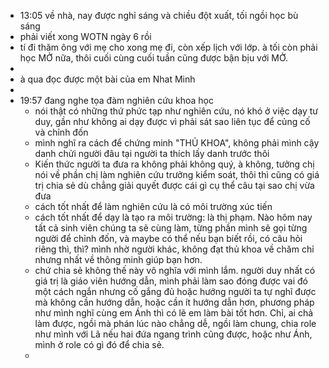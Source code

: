 - 13:05 về nhà, nay được nghỉ sáng và chiều đột xuất, tối ngồi học bù sáng
- phải viết xong WOTN ngày 6 rồi
- tí đi thăm ông với mẹ cho xong mẹ đi, còn xếp lịch với lớp. à tối còn phải học MỞ nữa, thôi cuối cùng cuối tuần cũng được bận bịu với MỞ.
-
- à qua đọc được một bài của em Nhat Minh
-
- 19:57 đang nghe tọa đàm nghiên cứu khoa học
	- nói thật có những thứ phức tạp như nghiên cứu, nó khó ở việc dạy tư duy, gần như không ai dạy được vì phải sát sao liên tục để củng cố và chỉnh đốn
	- mình nghĩ ra cách để chứng minh "THỦ KHOA", không phải mình cậy danh chửi người đâu tại người ta thích lấy danh trước thôi
	- Kiến thức người ta đưa ra không phải không quý, à không, tưởng chị nói về phần chị làm nghiên cứu trưởng kiểm soát, thôi thì cũng có giá trị chia sẻ dù chẳng giải quyết được cái gì cụ thể câu tại sao chị vừa đưa
	- cách tốt nhất để làm nghiên cứu là có môi trường xúc tiến
	- cách tốt nhất để dạy là tạo ra môi trường: là thị phạm. Nào hôm nay tất cả sinh viên chúng ta sẽ cùng làm, từng phần mình sẽ gọi từng người để chỉnh đốn, và maybe có thể nếu bạn biết rồi, có câu hỏi riêng thì, thì? mình nhờ người khác, không đạt thủ khoa về chăm chỉ nhưng nhất về thông minh giúp bạn hơn.
	- chứ chia sẻ không thế này vô nghĩa với mình lắm. người duy nhất có giá trị là giáo viên hướng dẫn, mình phải làm sao đóng được vai đó một cách ngắn nhưng cố gắng đủ hoặc hướng người ta tự nghĩ được mà không cần hướng dẫn, hoặc cần ít hướng dẫn hơn, phương pháp như mình nghĩ cùng em Ánh thì có lẽ em làm bài tốt hơn. Chỉ, ai chả làm được, ngồi mà phán lúc nào chẳng dễ, ngồi làm chung, chia role như mình với Lã nếu hai đứa ngang trình cũng được, hoặc như Ánh, mình ở role có gì đó để chia sẻ.
	-